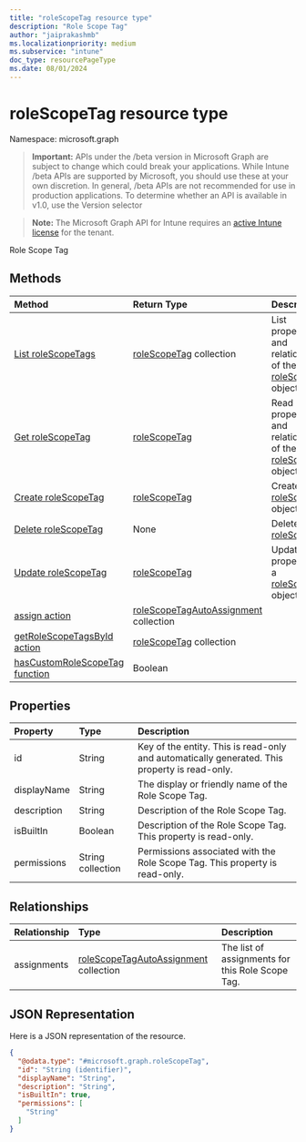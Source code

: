 ```yaml
---
title: "roleScopeTag resource type"
description: "Role Scope Tag"
author: "jaiprakashmb"
ms.localizationpriority: medium
ms.subservice: "intune"
doc_type: resourcePageType
ms.date: 08/01/2024
---
```


# roleScopeTag resource type

Namespace: microsoft.graph

> **Important:** APIs under the /beta version in Microsoft Graph are subject to change which could break your applications. While Intune /beta APIs are supported by Microsoft, you should use these at your own discretion. In general, /beta APIs are not recommended for use in production applications. To determine whether an API is available in v1.0, use the Version selector

> **Note:** The Microsoft Graph API for Intune requires an [active Intune license](https://go.microsoft.com/fwlink/?linkid=839381) for the tenant.

Role Scope Tag

## Methods
|Method|Return Type|Description|
|:---|:---|:---|
|[List roleScopeTags](../api/intune-rbac-rolescopetag-list.md)|[roleScopeTag](../resources/intune-rbac-rolescopetag.md) collection|List properties and relationships of the [roleScopeTag](../resources/intune-rbac-rolescopetag.md) objects.|
|[Get roleScopeTag](../api/intune-rbac-rolescopetag-get.md)|[roleScopeTag](../resources/intune-rbac-rolescopetag.md)|Read properties and relationships of the [roleScopeTag](../resources/intune-rbac-rolescopetag.md) object.|
|[Create roleScopeTag](../api/intune-rbac-rolescopetag-create.md)|[roleScopeTag](../resources/intune-rbac-rolescopetag.md)|Create a new [roleScopeTag](../resources/intune-rbac-rolescopetag.md) object.|
|[Delete roleScopeTag](../api/intune-rbac-rolescopetag-delete.md)|None|Deletes a [roleScopeTag](../resources/intune-rbac-rolescopetag.md).|
|[Update roleScopeTag](../api/intune-rbac-rolescopetag-update.md)|[roleScopeTag](../resources/intune-rbac-rolescopetag.md)|Update the properties of a [roleScopeTag](../resources/intune-rbac-rolescopetag.md) object.|
|[assign action](../api/intune-rbac-rolescopetag-assign.md)|[roleScopeTagAutoAssignment](../resources/intune-rbac-rolescopetagautoassignment.md) collection||
|[getRoleScopeTagsById action](../api/intune-rbac-rolescopetag-getrolescopetagsbyid.md)|[roleScopeTag](../resources/intune-rbac-rolescopetag.md) collection||
|[hasCustomRoleScopeTag function](../api/intune-rbac-rolescopetag-hascustomrolescopetag.md)|Boolean||

## Properties
|Property|Type|Description|
|:---|:---|:---|
|id|String|Key of the entity. This is read-only and automatically generated. This property is read-only.|
|displayName|String|The display or friendly name of the Role Scope Tag.|
|description|String|Description of the Role Scope Tag.|
|isBuiltIn|Boolean|Description of the Role Scope Tag. This property is read-only.|
|permissions|String collection|Permissions associated with the Role Scope Tag. This property is read-only.|

## Relationships
|Relationship|Type|Description|
|:---|:---|:---|
|assignments|[roleScopeTagAutoAssignment](../resources/intune-rbac-rolescopetagautoassignment.md) collection|The list of assignments for this Role Scope Tag.|

## JSON Representation
Here is a JSON representation of the resource.
<!-- {
  "blockType": "resource",
  "keyProperty": "id",
  "@odata.type": "microsoft.graph.roleScopeTag"
}
-->
``` json
{
  "@odata.type": "#microsoft.graph.roleScopeTag",
  "id": "String (identifier)",
  "displayName": "String",
  "description": "String",
  "isBuiltIn": true,
  "permissions": [
    "String"
  ]
}
```